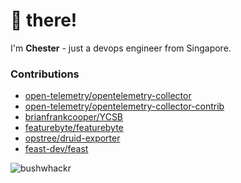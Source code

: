 # 👋 there!

I'm **Chester** - just a devops engineer from Singapore.

### Contributions

+ [open-telemetry/opentelemetry-collector](https://github.com/open-telemetry/opentelemetry-collector)
+ [open-telemetry/opentelemetry-collector-contrib](https://github.com/open-telemetry/opentelemetry-collector-contrib)
+ [brianfrankcooper/YCSB](https://github.com/brianfrankcooper/YCSB)
+ [featurebyte/featurebyte](https://github.com/featurebyte/featurebyte)
+ [opstree/druid-exporter](https://github.com/opstree/druid-exporter)
+ [feast-dev/feast](https://github.com/feast-dev/feast)

<p><img src="https://github-readme-streak-stats.herokuapp.com/?user=bushwhackr&" alt="bushwhackr" /></p>

